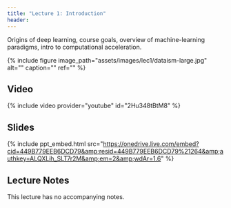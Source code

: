 ```yaml
---
title: "Lecture 1: Introduction"
header:
---
```


Origins of deep learning, course goals, overview of machine-learning
paradigms, intro to computational acceleration.

{% include figure
image_path="assets/images/lec1/dataism-large.jpg"
alt="" caption="" ref=""
%}


## Video

{% include video provider="youtube" id="2Hu348tBtM8" %}

## Slides

{% include ppt_embed.html src="https://onedrive.live.com/embed?cid=449B779EEB6DCD79&amp;resid=449B779EEB6DCD79%21264&amp;authkey=ALQXLih_SLT7r2M&amp;em=2&amp;wdAr=1.6" %}


## Lecture Notes

This lecture has no accompanying notes.

